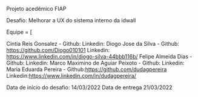 Projeto acedêmico FIAP

Desafio: Melhorar a UX do sistema interno da idwall

Equipe = [

Cintia Reis Gonsalez - Github: Linkedin:
Diogo Jose da Silva - Github: https://github.com/Diogo010101 Linkedin: https://www.linkedin.com/in/diogo-silva-44bbb116b/
Felipe Almeida Dias - Github: Linkedin:
Marco Maximino de Aguiar Peixoto - Github: Linkedin:
Maria Eduarda Pereira - Github:https://github.com/dudagpereira Linkedin:https://www.linkedin.com/in/dudagpereira/

Data de início do desafio: 14/03/2022
Data de entrega 21/03/2022
